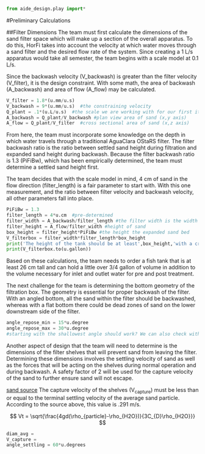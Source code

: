 ```python
from aide_design.play import*
```
#Preliminary Calculations

##Filter Dimensions
The team must first calculate the dimensions of the sand filter space which will make up a section of the overall apparatus. To do this, HorFi takes into account the velocity at which water moves through a sand filter and the desired flow rate of the system. Since creating a 1 L/s apparatus would take all semester, the team begins with a scale model at 0.1 L/s.

Since the backwash velocity (V_backwash) is greater than the filter velocity (V_filter), it is the design constraint. With some math, the area of backwash (A_backwash) and area of flow (A_flow) may be calculated.

```python
V_filter = 1.8*(u.mm/u.s)
V_backwash = 9*(u.mm/u.s)  #the constraining velocity
Q_plant = .1*(u.L/u.s)  #the scale we are working with for our first iteration of the filter
A_backwash = Q_plant/V_backwash #plan view area of sand (x,y axis)
A_flow = Q_plant/V_filter  #cross sectional area of sand (x,z axis)
```
From here, the team must incorporate some knowledge on the depth in which water travels through a traditional AguaClara OStaRS filter. The filter backwash ratio is the ratio between settled sand height during filtration and expanded sand height during backwash. Because the filter backwash ratio is 1.3 (PiFiBw), which has been empirically determined, the team must determine a settled sand height first.

The team decides that with the scale model in mind, 4 cm of sand in the flow direction (filter_length) is a fair parameter to start with. With this one measurement, and the ratio between filter velocity and backwash velocity, all other parameters fall into place.

```python
PiFiBw = 1.3
filter_length = 4*u.cm  #pre-determined
filter_width = A_backwash/filter_length #the filter width is the width for BOTH areas
filter_height = A_flow/filter_width #height of sand
box_height = filter_height*PiFiBw #the height the expanded sand bed
V_filterbox = filter_width*filter_length*box_height
print('The height of the tank should be at least',box_height,'with a cross-sectional width of',filter_width.to(u.cm),'.')
print(V_filterbox.to(u.gallon))
```

Based on these calculations, the team needs to order a fish tank that is at least 26 cm tall and can hold a little over 3/4 gallon of volume in addition to the volume necessary for inlet and outlet water for pre and post treatment.

The next challenge for the team is determining the bottom geometry of the filtration box. The geometry is essential for proper backwash of the filter. With an angled bottom, all the sand within the filter should be backwashed, whereas with a flat bottom there could be dead zones of sand on the lower downstream side of the filter.

```python
angle_repose_min = 15*u.degree
angle_repose_max = 30*u.degree
#starting with the shallowest angle should work? We can also check with our sand
```

Another aspect of design that the team will need to  determine is the dimensions of the filter shelves that will prevent sand from leaving the filter. Determining these dimensions involves the settling velocity of sand as well as the forces that will be acting on the shelves during normal operation and during backwash. A safety factor of 2 will be used for the capture velocity of the sand to further ensure sand will not escape.

[sand source](http://www3.kau.se/kurstorg/files/t/82F314521618f25B28NvM1BAA55E/TutorialFallingSandgrain.pdf_)
The capture velocity of the shelves (V<sub>capture</sub>) must be less than or equal to the terminal settling velocity of the average sand particle. According to the source above, this value is .291 m/s.

$$ Vt = \sqrt{\frac{4gd(\rho_{particle}-\rho_{H2O})}{3C_{D}\rho_{H2O}}} $$

```python
diam_avg =
V_capture =
angle_settling = 60*u.degrees


```
